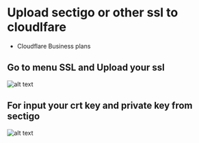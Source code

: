 # Upload sectigo or other ssl to cloudlfare
- Cloudflare Business plans

## Go to menu SSL and Upload your ssl
![alt text](https://i.imgur.com/9DNXyzn.png)

## For input your crt key and private key from sectigo
![alt text](https://i.imgur.com/dyNO7KJ.png)
